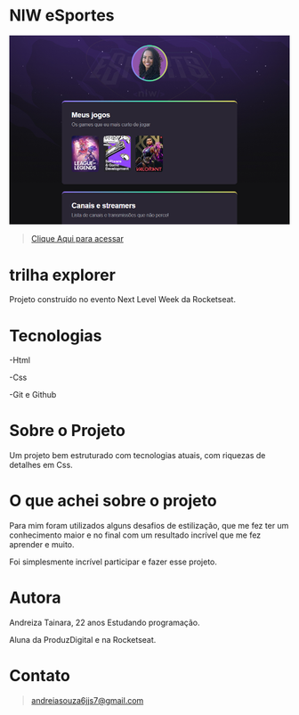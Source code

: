 # NlW eSportes  

![.github](./.github/preview.png)

>  [Clique Aqui para acessar ](https://andreizahome.github.io/Nlw-esporte-explorer/)


# trilha explorer

Projeto construído no evento Next Level Week da Rocketseat.


# Tecnologias 

-Html

-Css

-Git e Github 

# Sobre o Projeto  

Um projeto bem estruturado com tecnologias atuais, com riquezas de detalhes
em Css. 

# O que achei sobre o projeto  

Para mim foram utilizados alguns desafios de estilização, que me fez ter um conhecimento maior e no final com um resultado incrível que me fez aprender e muito. 

Foi simplesmente incrível participar e fazer esse projeto. 

# Autora 

Andreiza Tainara, 22 anos
Estudando programação.

Aluna da ProduzDigital e na Rocketseat.


# Contato 

> andreiasouza6jjs7@gmail.com 



